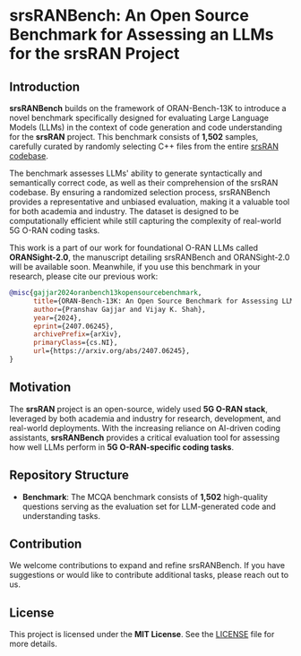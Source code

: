 # srsRANBench: An Open Source Benchmark for Assessing an LLMs for the srsRAN Project

## Introduction  

**srsRANBench** builds on the framework of ORAN-Bench-13K to introduce a novel benchmark specifically designed for evaluating Large Language Models (LLMs) in the context of code generation and code understanding for the **srsRAN** project. This benchmark consists of **1,502** samples, carefully curated by randomly selecting C++ files from the entire [srsRAN codebase](https://github.com/srsran/srsRAN_Project).

The benchmark assesses LLMs' ability to generate syntactically and semantically correct code, as well as their comprehension of the srsRAN codebase. By ensuring a randomized selection process, srsRANBench provides a representative and unbiased evaluation, making it a valuable tool for both academia and industry. The dataset is designed to be computationally efficient while still capturing the complexity of real-world 5G O-RAN coding tasks.  

This work is a part of our work for foundational O-RAN LLMs called **ORANSight-2.0**, the manuscript detailing srsRANBench and ORANSight-2.0 will be available soon. Meanwhile, if you use this benchmark in your research, please cite our previous work:  

```bibtex
@misc{gajjar2024oranbench13kopensourcebenchmark,
      title={ORAN-Bench-13K: An Open Source Benchmark for Assessing LLMs in Open Radio Access Networks}, 
      author={Pranshav Gajjar and Vijay K. Shah},
      year={2024},
      eprint={2407.06245},
      archivePrefix={arXiv},
      primaryClass={cs.NI},
      url={https://arxiv.org/abs/2407.06245}, 
}
```  

## Motivation  

The **srsRAN** project is an open-source, widely used **5G O-RAN stack**, leveraged by both academia and industry for research, development, and real-world deployments. With the increasing reliance on AI-driven coding assistants, **srsRANBench** provides a critical evaluation tool for assessing how well LLMs perform in **5G O-RAN-specific coding tasks**.  

## Repository Structure  

- **Benchmark**: The MCQA benchmark consists of **1,502** high-quality questions serving as the evaluation set for LLM-generated code and understanding tasks.  
## Contribution  

We welcome contributions to expand and refine srsRANBench. If you have suggestions or would like to contribute additional tasks, please reach out to us.  

## License  

This project is licensed under the **MIT License**. See the [LICENSE](LICENSE) file for more details.  
